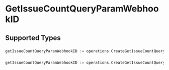 # GetIssueCountQueryParamWebhookID


## Supported Types

### 

```go
getIssueCountQueryParamWebhookID := operations.CreateGetIssueCountQueryParamWebhookIDStr(string{/* values here */})
```

### 

```go
getIssueCountQueryParamWebhookID := operations.CreateGetIssueCountQueryParamWebhookIDArrayOfstr([]string{/* values here */})
```

